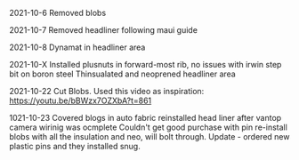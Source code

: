 2021-10-6
Removed blobs

2021-10-7
Removed headliner following maui guide

2021-10-8
Dynamat in headliner area

2021-10-X
Installed plusnuts in forward-most rib, no issues with irwin step bit on boron steel
Thinsualated and neoprened headliner area

2021-10-22
Cut Blobs.  Used this video as inspiration:
https://youtu.be/bBWzx7OZXbA?t=861

1021-10-23
Covered blogs in auto fabric
reinstalled head liner after vantop camera wirinig was ocmplete
Couldn't get good purchase with pin re-install blobs with all the insulation and neo, will bolt through. Update - ordered new plastic pins and they installed snug.